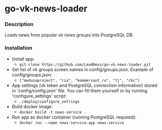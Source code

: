 # go-vk-news-loader

### Description

Loads news from popular vk news groups into PostgreSQL DB.

### Installation

- Install app:
  - ```git clone https://github.com/LeadNess/go-vk-news-loader.git```
- Set list of vk groups screen names in config/groups.json. Example of config/groups.json:
  -  ```["meduzaproject", "ria", "kommersant_ru", "tj", "rbc"]```
- App settings (vk token and PostgreSQL connection information) stored in 'config/config.json' file. You can fill them yourself or by running 'configure_settings' script:
  - ```./deploy/configure_settings```
- Build docker image:
  - ```docker build -t news-service .```
- Run app as docker container (running PostgreSQL required):
  - ```docker run --name news-service-app news-service ```

